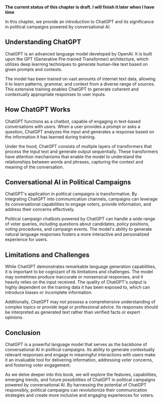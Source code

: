 **The current status of this chapter is draft. I will finish it later when I have time**

In this chapter, we provide an introduction to ChatGPT and its significance in political campaigns powered by conversational AI.

Understanding ChatGPT
---------------------

ChatGPT is an advanced language model developed by OpenAI. It is built upon the GPT (Generative Pre-trained Transformer) architecture, which utilizes deep learning techniques to generate human-like text based on given prompts and contexts.

The model has been trained on vast amounts of internet text data, allowing it to learn patterns, grammar, and context from a diverse range of sources. This extensive training enables ChatGPT to generate coherent and contextually appropriate responses to user inputs.

How ChatGPT Works
-----------------

ChatGPT functions as a chatbot, capable of engaging in text-based conversations with users. When a user provides a prompt or asks a question, ChatGPT analyzes the input and generates a response based on the information it has learned during training.

Under the hood, ChatGPT consists of multiple layers of transformers that process the input text and generate output sequentially. These transformers have attention mechanisms that enable the model to understand the relationships between words and phrases, capturing the context and meaning of the conversation.

Conversational AI in Political Campaigns
----------------------------------------

ChatGPT's application in political campaigns is transformative. By integrating ChatGPT into communication channels, campaigns can leverage its conversational capabilities to engage voters, provide information, and address their concerns effectively.

Political campaign chatbots powered by ChatGPT can handle a wide range of voter queries, including questions about candidates, policy positions, voting procedures, and campaign events. The model's ability to generate natural language responses fosters a more interactive and personalized experience for users.

Limitations and Challenges
--------------------------

While ChatGPT demonstrates remarkable language generation capabilities, it is important to be cognizant of its limitations and challenges. The model may sometimes produce inaccurate or nonsensical responses, and it heavily relies on the input received. The quality of ChatGPT's output is highly dependent on the training data it has been exposed to, which can introduce biases or incomplete information.

Additionally, ChatGPT may not possess a comprehensive understanding of complex topics or provide legal or professional advice. Its responses should be interpreted as generated text rather than verified facts or expert opinions.

Conclusion
----------

ChatGPT is a powerful language model that serves as the backbone of conversational AI in political campaigns. Its ability to generate contextually relevant responses and engage in meaningful interactions with users make it an invaluable tool for delivering information, addressing voter concerns, and fostering voter engagement.

As we delve deeper into this book, we will explore the features, capabilities, emerging trends, and future possibilities of ChatGPT in political campaigns powered by conversational AI. By harnessing the potential of ChatGPT responsibly, political campaigns can revolutionize their communication strategies and create more inclusive and engaging experiences for voters.
